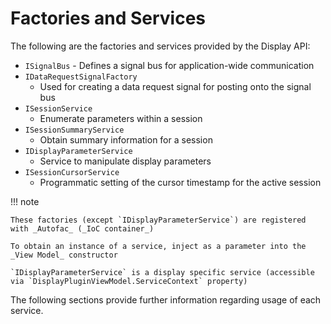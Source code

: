 # Factories and Services

The following are the factories and services provided by the Display API:

- `ISignalBus`
       - Defines a signal bus for application-wide communication
- `IDataRequestSignalFactory`
    - Used for creating a data request signal for posting onto the signal bus
- `ISessionService`
    - Enumerate parameters within a session
- `ISessionSummaryService`
    - Obtain summary information for a session
- `IDisplayParameterService`
    - Service to manipulate display parameters
- `ISessionCursorService`
    - Programmatic setting of the cursor timestamp for the active session

!!! note

    These factories (except `IDisplayParameterService`) are registered with _Autofac_ (_IoC container_)

    To obtain an instance of a service, inject as a parameter into the _View Model_ constructor 

    `IDisplayParameterService` is a display specific service (accessible via `DisplayPluginViewModel.ServiceContext` property)

The following sections provide further information regarding usage of each service.
